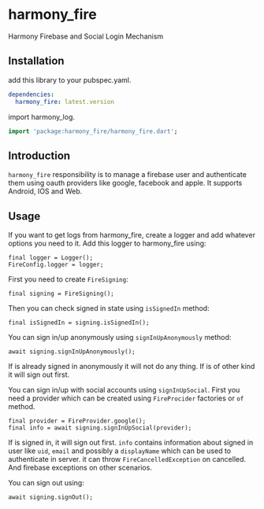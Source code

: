 # harmony_fire

Harmony Firebase and Social Login Mechanism

## Installation

add this library to your pubspec.yaml.

```yaml
dependencies:
  harmony_fire: latest.version
```

import harmony_log.

```dart
import 'package:harmony_fire/harmony_fire.dart';
```

## Introduction

`harmony_fire` responsibility is to manage a firebase user and authenticate them using oauth providers like google,
facebook and apple. It supports Android, IOS and Web.

## Usage

If you want to get logs from harmony_fire, create a logger and add whatever options you need to it. Add this logger to
harmony_fire using:

```
final logger = Logger();
FireConfig.logger = logger;
```

First you need to create `FireSigning`:

```
final signing = FireSigning();
```

Then you can check signed in state using `isSignedIn` method:

```
final isSignedIn = signing.isSignedIn();
```

You can sign in/up anonymously using `signInUpAnonymously` method:

```
await signing.signInUpAnonymously();
```

If is already signed in anonymously it will not do any thing. If is of other kind it will sign out first.

You can sign in/up with social accounts using `signInUpSocial`. First you need a provider which can be created
using `FireProcider` factories or `of` method.

```
final provider = FireProvider.google();
final info = await signing.signInUpSocial(provider);
```

If is signed in, it will sign out first. `info` contains information about signed in user like `uid`, `email` and
possibly a `displayName` which can be used to authenticate in server. it can throw `FireCancelledException` on
cancelled. And firebase exceptions on other scenarios.

You can sign out using:

```
await signing.signOut();
```
